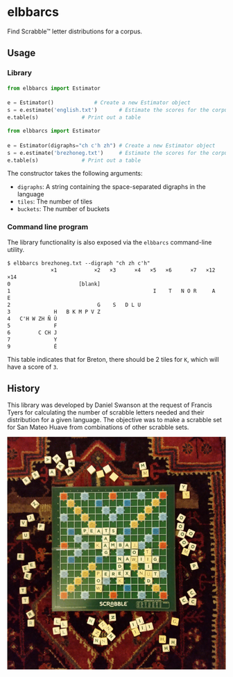 # elbbarcs 

Find Scrabble™ letter distributions for a corpus.

## Usage

###  Library
```python
from elbbarcs import Estimator

e = Estimator()				# Create a new Estimator object
s = e.estimate('english.txt')		# Estimate the scores for the corpus
e.table(s) 				# Print out a table
```

```python
from elbbarcs import Estimator

e = Estimator(digraphs="ch c'h zh")	# Create a new Estimator object
s = e.estimate('brezhoneg.txt')		# Estimate the scores for the corpus
e.table(s) 				# Print out a table
```

The constructor takes the following arguments:
* `digraphs`: A string containing the space-separated digraphs in the language
* `tiles`: The number of tiles
* `buckets`: The number of buckets 

### Command line program

The library functionality is also exposed via the `elbbarcs` command-line utility.

```
$ elbbarcs brezhoneg.txt --digraph "ch zh c'h"
              ×1            ×2   ×3      ×4   ×5   ×6      ×7   ×12   ×14
0                      [blank]                                           
1                                              I    T   N O R     A     E
2                            G    S   D L U                              
3              H   B K M P V Z                                           
4   C'H W ZH Ñ Ù                                                         
5              F                                                         
6         C CH J                                                         
7              Y                                                         
9              É                            
```

This table indicates that for Breton, there should be 2 tiles for `K`, which will have a score of `3`.

## History

This library was developed by Daniel Swanson at the request of Francis Tyers for calculating the number 
of scrabble letters needed and their distribution for a given language. The objective was to make a 
scrabble set for San Mateo Huave from combinations of other scrabble sets.

![Scrabble for San Mateo Huave](https://github.com/ftyers/scrabble/blob/main/img/huv.jpg?raw=true)

